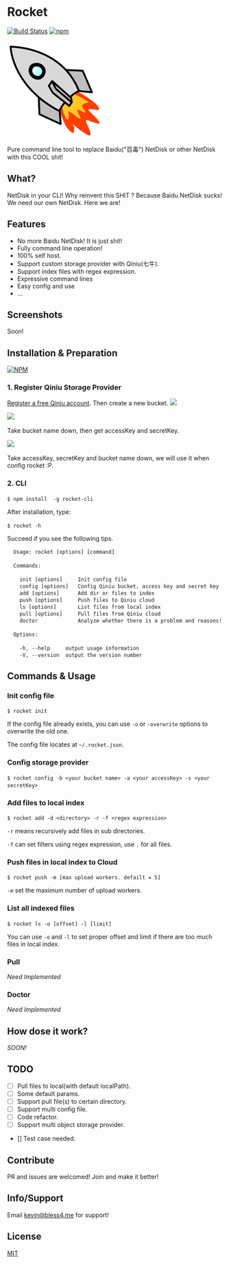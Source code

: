 Rocket
==================
[![Build Status](https://travis-ci.org/KevinOfNeu/rocket-cli.svg?branch=master)](https://travis-ci.org/KevinOfNeu/rocket-cli)
[![npm](https://img.shields.io/npm/l/express.svg)]()


![logo](./rocket.png)

Pure command line tool to replace Baidu("百毒") NetDisk or other NetDisk with this COOL shit!

## What?
NetDisk in your CLI! Why reinvent this SHIT ? Because Baidu NetDisk sucks!
We need our own NetDisk. Here we are!
## Features
- No more Baidu NetDisk! It is just shit!
- Fully command line operation!
- 100% self host.
- Support custom storage provider with Qiniu(七牛).
- Support index files with regex expression.
- Expressive command lines
- Easy config and use
- ...

## Screenshots
Soon!

## Installation & Preparation
[![NPM](https://nodei.co/npm/rocket-cli.png)](https://nodei.co/npm/rocket-cli/)

### 1. Register Qiniu Storage Provider
[Register a free Qiniu account](http://www.qiniu.com/). Then create a new bucket.
![](http://7xr586.com1.z0.glb.clouddn.com/images/mjqq2.jpg)

![](http://7xr586.com1.z0.glb.clouddn.com/images/r8afv.jpg)

Take bucket name down, then get accessKey and secretKey.

![](http://7xr586.com1.z0.glb.clouddn.com/images/7625i.jpg)

Take accessKey, secretKey and bucket name down, we will use it when config rocket :P.

### 2. CLI

`$ npm install  -g rocket-cli`

After installation, type:

`$ rocket -h`

Succeed if you see the following tips.
```
  Usage: rocket [options] [command]

  Commands:

    init [options]     Init config file
    config [options]   Config Qiniu bucket, access key and secret key
    add [options]      Add dir or files to index
    push [options]     Push files to Qiniu cloud
    ls [options]       List files from local index
    pull [options]     Pull files from Qiniu cloud
    doctor             Analyze whether there is a problem and reasons!

  Options:

    -h, --help     output usage information
    -V, --version  output the version number
```

## Commands & Usage

### Init config file
`$ rocket init`

If the config file already exists, you can use `-o` or `-overwrite` options to overwrite the old one.

The config file locates at `~/.rocket.json`.

### Config storage provider
`$ rocket config -b <your bucket name> -a <your accessKey> -s <your secretKey>`

### Add files to local index
`$ rocket add -d <directory> -r -f <regex expression>`

`-r` means recursively add files in sub directories.

`-f` can set filters using regex expression, use `.` for all files.

### Push files in local index to Cloud

`$ rocket push -m [max upload workers. defailt = 5]`

`-m` set the maximum number of upload workers.

### List all indexed files
`$ rocket ls -o [offset] -l [limit]`

You can use `-o` and `-l` to set proper offset and limit if there are too much files in local index.

### Pull
*Need Implemented*

### Doctor
*Need Implemented*

## How dose it work?
*SOON!*

## TODO
- [ ] Pull files to local(with default localPath).
- [ ] Some default params.
- [ ] Support pull file(s) to certain directory.
- [ ] Support multi config file.
- [ ] Code refactor.
- [ ] Support multi object storage provider.
- [] Test case needed.

## Contribute
PR and issues are welcomed! Join and make it better!

## Info/Support
Email kevin@bless4.me for support!

## License
[MIT](LICENSE)
